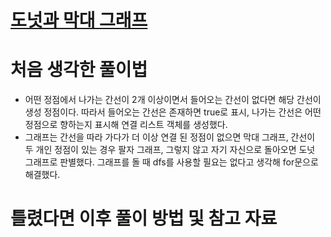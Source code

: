 # [도넛과 막대 그래프](https://school.programmers.co.kr/learn/courses/30/lessons/258711)

# 처음 생각한 풀이법

- 어떤 정점에서 나가는 간선이 2개 이상이면서 들어오는 간선이 없다면 해당 간선이 생성 정점이다. 따라서 들어오는 간선은 존재하면 true로 표시, 나가는 간선은 어떤 정점으로 향하는지 표시해 연결 리스트 객체를 생성했다.
- 그래프는 간선을 따라 가다가 더 이상 연결 된 정점이 없으면 막대 그래프, 간선이 두 개인 정점이 있는 경우 팔자 그래프, 그렇지 않고 자기 자신으로 돌아오면 도넛 그래프로 판별했다. 그래프를 돌 때 dfs를 사용할 필요는 없다고 생각해 for문으로 해결했다.

# 틀렸다면 이후 풀이 방법 및 참고 자료

